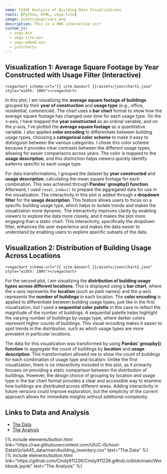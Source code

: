 ```yaml
---
name: IS445 Analysis of Building Data Visualizations
tools: [Python, HTML, vega-lite]
image: assets/pngs/cars.png
description: This is a HW6 interactive viz!
custom_js:
  - vega.min
  - vega-lite.min
  - vega-embed.min
  - justcharts
---
```



## Visualization 1: Average Square Footage by Year Constructed with Usage Filter (Interactive)



```
<vegachart schema-url="{{ site.baseurl }}/assets/json/chart1.json" style="width: 100%"></vegachart>
```

<vegachart schema-url="{{ site.baseurl }}/assets/json/chart1.json" style="width: 100%"></vegachart>


In this plot, I am visualizing the **average square footage of buildings** grouped by their **year of construction** and **usage type** (e.g., office, residential, commercial). The chart uses a **bar chart** format to show how the average square footage has changed over time for each usage type. On the x-axis, I have mapped the **year constructed** as an ordinal variable, and on the y-axis, I’ve plotted the **average square footage** as a quantitative variable. I also applied **color encoding** to differentiate between building usage types, choosing a **categorical color scheme** to make it easy to distinguish between the various categories. I chose this color scheme because it provides clear contrasts between the different usage types, allowing for easier comparisons across years. The color is mapped to the **usage description**, and this distinction helps viewers quickly identify patterns specific to each usage type.

For data transformations, I grouped the dataset by **year constructed** and **usage description**, calculating the mean square footage for each combination. This was achieved through **Pandas’ groupby() function**. Afterward, I used `reset_index()` to prepare the aggregated data for use in the visualization. The interactivity in this plot is added through a **dropdown filter** for the **usage description**. This feature allows users to focus on a specific building usage type, which helps to isolate trends and makes the visualization more dynamic. The interactivity improves clarity by enabling viewers to explore the data more closely, and it makes the plot more engaging than a static chart. This interactivity, specifically the dropdown filter, enhances the user experience and makes the data easier to understand by enabling users to explore specific subsets of the data.


## Visualization 2: Distribution of Building Usage Across Locations

```
<vegachart schema-url="{{ site.baseurl }}/assets/json/chart2.json" style="width: 100%"></vegachart>
```

<vegachart schema-url="{{ site.baseurl }}/assets/json/chart2.json" style="width: 100%"></vegachart>



For the second plot, I am visualizing the **distribution of building usage types across different locations**. This is displayed using a **bar chart**, where the x-axis represents the **location** (such as park names) and the y-axis represents the **number of buildings** in each location. The **color encoding** is applied to differentiate between building usage types, just like in the first visualization, but I used a **sequential color palette** in this case to reflect the magnitude of the number of buildings. A sequential palette helps highlight the varying number of buildings by usage type, where darker colors represent higher counts of buildings. This visual encoding makes it easier to spot trends in the distribution, such as which usage types are more prevalent in particular locations.

The data for this visualization was transformed by using **Pandas' groupby() function** to aggregate the count of buildings by **location** and **usage description**. This transformation allowed me to show the count of buildings for each combination of usage type and location. Unlike the first visualization, there is no interactivity included in this plot, as it primarily focuses on providing a static comparison between the distribution of buildings. However, the design choice of grouping by location and usage type in the bar chart format provides a clear and accessible way to examine how buildings are distributed across different areas. Adding interactivity in future versions could improve exploration, but the simplicity of the current approach allows for immediate insights without additional complexity.



## Links to Data and Analysis

- [The Data](https://raw.githubusercontent.com/UIUC-iSchool-DataViz/is445_data/main/building_inventory.csv)
- [The Analysis](https://github.com/Cindy911226/Cindy911226.github.io/blob/main/Workbook.ipynb)


<!-- these are written in a combo of html and liquid --> 

<div class="left">
{% include elements/button.html link="https://raw.githubusercontent.com/UIUC-iSchool-DataViz/is445_data/main/building_inventory.csv" text="The Data" %}
</div>

<div class="right">
{% include elements/button.html link="https://github.com/Cindy911226/Cindy911226.github.io/blob/main/Workbook.ipynb" text="The Analysis" %}
</div>

